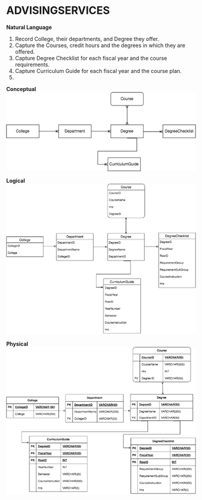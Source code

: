 # ADVISINGSERVICES
**Natural Language**
1.	Record College, their departments, and Degree they offer.
2.	Capture the Courses, credit hours and the degrees in which they are offered.
3.	Capture Degree Checklist for each fiscal year and the course requirements.
4.	Capture Curriculum Guide for each fiscal year and the course plan.
5.	<br />

**Conceptual**
![Conceptual](ERD1.drawio.png)
<br />

**Logical**
![Logical](ERD2.drawio.png)
<br />

**Physical**
![Physical](ERD3.drawio.png)
<br />
